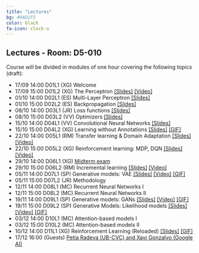 ```yaml
---
title: "Lectures"
bg: #9AD1F5
color: black
fa-icon: clock-o
---
```


## Lectures - Room: D5-010

Course will be divided in modules of one hour covering the following topics (draft):

* 17/09 14:00 D01L1 (XG) Welcome  
* 17/09 15:00 D01L2 (XG) The Perceptron [[Slides]][d01l2-slides] [[Video]][d01l2-video]
* 01/10 14:00 D02L1 (ES) Multi-Layer Perceptron [[Slides]][d02l1-slides]
* 01/10 15:00 D02L2 (ES) Backpropagation [[Slides]][d02l2-slides]
* 08/10 14:00 D03L1 (JR) Loss functions [[Slides]][d03l1-slides]
* 08/10 15:00 D03L2 (VV) Optimizers [[Slides]][d03l2-slides]
* 15/10 14:00 D04L1 (VV) Convolutional Neural Networks [[Slides]][d04l1-slides]
* 15/10 15:00 D04L2 (XG) Learning without Annotations [[Slides]][d04l2-slides] [[GIF]][d04l2-gif]
* 22/10 14:00 D05L1 (RM) Transfer learning & Domain Adaptation [[Slides]][d05l1-slides] [[Video]][d05l1-video]
* 22/10 15:00 D05L2 (XG) Reinforcement learning: MDP, DQN [[Slides]][d05l2-slides] [[Video]][d05l2-video]
* 29/10 14:00 D06L1 (XG) [Midterm exam](https://github.com/telecombcn-dl/2018-dlai/raw/master/exams/dlai-2018-midterm.pdf)
* 29/10 15:00 D06L2 (RM) Incremental learning [[Slides]][d06l1-slides] [[Video]][d06l1-video]
* 05/11 14:00 D07L1 (SP) Generative models: VAE [[Slides]][d07l1-slides] [[Video]][d07l1-video] [[GIF]][d09l1-gif]
* 05/11 15:00 D07L2 (JR) Methodology 
* 12/11 14:00 D08L1 (MC) Recurrent Neural Networks I
* 12/11 15:00 D08L2 (MC) Recurrent Neural Networks II
* 19/11 14:00 D09L1 (SP) Generative models: GANs [[Slides]][d09l1-slides] [[Video]][d09l1-video] [[GIF]][d09l1-gif]
* 19/11 15:00 D09L2 (SP) Generative Models: Likelihood models [[Slides]][d09l2-slides] [[Video]][d09l2-video] [[GIF]][d09l1-gif]
* 03/12 14:00 D10L1 (MC) Attention-based models I
* 03/12 15:00 D10L2 (MC) Attention-based models II
* 10/12 14:00 D11L1 (XG) Reinforcement Learning (Reloaded) [[Slides]][d11l1-slides] [[GIF]][d11l1-gif]
* 17/12 16:00 (Guests) [Petia Radeva (UB-CVC) and Xavi Gonzalvo (Google AI)](https://sites.google.com/view/dlbcn2018/satellite-events/telecombcn-dlai)


[d01l2-slides]: https://www.slideshare.net/xavigiro/the-perceptron-xavier-giroinieto-upc-barcelona-2018
[d01l2-video]: https://www.youtube.com/watch?v=cshjMqYJrTo

[d02l1-slides]: https://www.slideshare.net/xavigiro/multilayer-perceptron-elisa-sayrol-upc-barcelona-2018
[d02l2-slides]: https://www.slideshare.net/xavigiro/backpropagation-elisa-sayrol-upc-barcelona-2018

[d03l1-slides]: https://www.slideshare.net/xavigiro/loss-functions-for-deep-learning-javier-ruiz-hidalgo-upc-barcelona-2018
[d03l2-slides]: https://www.slideshare.net/xavigiro/optimization-for-neural-network-training-veronica-vilaplana-upc-barcelona-2018

[d04l1-slides]: https://www.slideshare.net/xavigiro/convolutional-neural-networks-veronica-vilaplana-upc-barcelona-2018
[d04l2-slides]: https://www.slideshare.net/xavigiro/deep-learning-without-annotations-xavier-giro-upc-barcelona-2018
[d04l2-gif]: https://github.com/telecombcn-dl/2018-dlai/raw/master/gifs/dlai2018-d04l2-LearningWithoutAnnotations.gif

[d05l1-slides]: https://www.slideshare.net/xavigiro/transfer-learning-and-domain-adaptation-ramon-morros-upc-2018
[d05l1-video]: https://youtu.be/ik_Up56bWLE

[d05l2-slides]: https://www.slideshare.net/xavigiro/deep-reinforcement-learning-mdp-dqn-xavier-giroinieto-upc-barcelona-2018
[d05l2-video]: https://youtu.be/HBeevCctYXM

[d06l1-slides]: https://www.slideshare.net/xavigiro/lifelong-incremental-deep-learning-ramon-morros-upc-barcelona-2018
[d06l1-video]: https://youtu.be/OLPZ398cK8c

[d07l1-slides]: https://www.slideshare.net/xavigiro/variational-autoencoders-vae-santiago-pascual-upc-barcelona-2018
[d07l1-video]: https://youtu.be/nSyj85PbhkI

[d09l1-slides]: https://www.slideshare.net/xavigiro/generative-adversarial-networks-gan-santiago-pascual-upc-barcelona-2018
[d09l1-video]: https://youtu.be/b3CI46RSOjU
[d09l1-gif]: https://github.com/telecombcn-dl/2018-dlai/raw/master/gifs/dlai2018-d07l1-generative.gif

[d09l2-slides]: https://www.slideshare.net/xavigiro/pixelcnn-wavenet-normalizing-flows-santiago-pascual-upc-barcelona-2018
[d09l2-video]: https://youtu.be/7XRpVKpbxq8

[d11l1-slides]: https://www.slideshare.net/xavigiro/reinforcement-learning-reloaded-xavier-girinieto-upc-barcelona-2018
[d11l1-gif]: https://github.com/telecombcn-dl/2018-dlai/raw/master/gifs/dlai2018-d11l1-RL.gif
